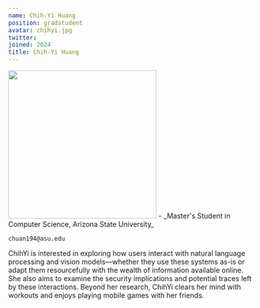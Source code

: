 ```yaml
---
name: Chih-Yi Huang
position: gradstudent
avatar: chihyi.jpg
twitter:
joined: 2024
title: Chih-Yi Huang
---
```


<img width="300" src="{{site.baseurl}}/images/people/{{page.avatar}}" data-action="zoom">
- _Master's Student in Computer Science, Arizona State University_
<br>

<i class="fa fa-envelope-o"></i> `chuan194@asu.edu`


ChihYi is interested in exploring how users interact with natural language processing and vision models—whether they use these systems as-is or adapt them resourcefully with the wealth of information available online. She also aims to examine the security implications and potential traces left by these interactions. Beyond her research, ChihYi clears her mind with workouts and enjoys playing mobile games with her friends.


